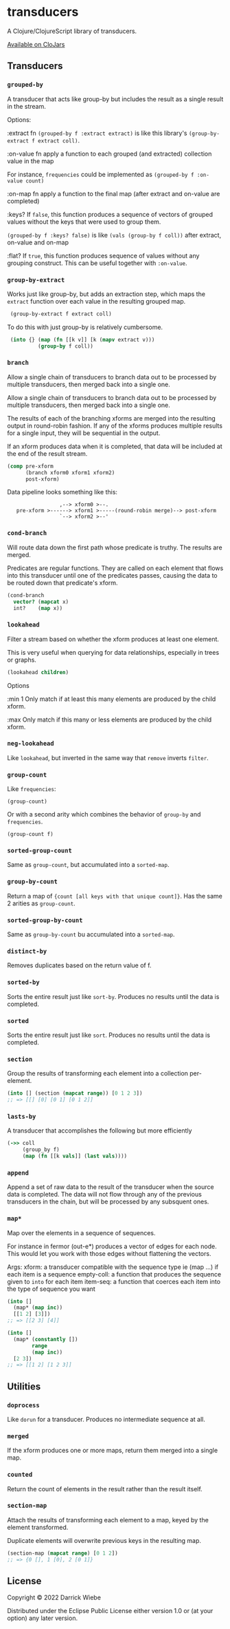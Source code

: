 # transducers

A Clojure/ClojureScript library of transducers.

[Available on CloJars](https://clojars.org/com.xnlogic/transducers)

## Transducers

### `grouped-by`

A transducer that acts like group-by but includes the result as a single result in the stream.

Options:

:extract fn
  `(grouped-by f :extract extract)` is like this library's `(group-by-extract f extract coll)`.

:on-value fn
  apply a function to each grouped (and extracted) collection value in the map

  For instance, `frequencies` could be implemented as `(grouped-by f :on-value count)`

:on-map fn
  apply a function to the final map (after extract and on-value are completed)

:keys? 
  If `false`, this function produces a sequence of vectors of grouped values without the keys that were used to group them.

  `(grouped-by f :keys? false)` is like `(vals (group-by f coll))` after extract, on-value and on-map

:flat?
  If `true`, this function produces sequence of values without any grouping construct. This can be useful together with `:on-value`.

### `group-by-extract`

Works just like group-by, but adds an extraction step, which maps the `extract`
function over each value in the resulting grouped map.

```clojure
 (group-by-extract f extract coll)
```

To do this with just group-by is relatively cumbersome.
```clojure
 (into {} (map (fn [[k v]] [k (mapv extract v)))
          (group-by f coll))
```
### `branch`

Allow a single chain of transducers to branch data out to be processed by
multiple transducers, then merged back into a single one.

Allow a single chain of transducers to branch data out to be processed by
multiple transducers, then merged back into a single one.

The results of each of the branching xforms are merged into the resulting output
in round-robin fashion. If any of the xforms produces multiple results for a
single input, they will be sequential in the output.

If an xform produces data when it is completed, that data will be included at
the end of the result stream.

```clojure
(comp pre-xform
      (branch xform0 xform1 xform2)
      post-xform)
```

Data pipeline looks something like this:
```
                 ,--> xform0 >--.
   pre-xform >------> xform1 >-----(round-robin merge)--> post-xform
                 `--> xform2 >--'
```


### `cond-branch`

Will route data down the first path whose predicate is truthy. The results are merged.

Predicates are regular functions. They are called on each element that flows into this
transducer until one of the predicates passes, causing the data to be routed down that
predicate's xform.

``` clojure
(cond-branch 
  vector? (mapcat x)
  int?    (map x))
```

### `lookahead`

Filter a stream based on whether the xform produces at least one element. 

This is very useful when querying for data relationships, especially in trees or graphs.

``` clojure
(lookahead children)
```

Options

:min 1
Only match if at least this many elements are produced by the child xform.

:max
Only match if this many or less elements are produced by the child xform.

### `neg-lookahead`

Like `lookahead`, but inverted in the same way that `remove` inverts `filter`.

### `group-count` 

Like `frequencies`:

`(group-count)`

Or with a second arity which combines the behavior of `group-by` and `frequencies`.

`(group-count f)`

### `sorted-group-count`

Same as `group-count`, but accumulated into a `sorted-map`.

### `group-by-count`

Return a map of `{count [all keys with that unique count]}`. Has the same 2 arities as `group-count`.

### `sorted-group-by-count`

Same as `group-by-count` bu accumulated into a `sorted-map`.

### `distinct-by`

Removes duplicates based on the return value of f.

### `sorted-by`

Sorts the entire result just like `sort-by`. Produces no results until the data is completed.

### `sorted`

Sorts the entire result just like `sort`. Produces no results until the data is completed.

### `section`

Group the results of transforming each element into a collection per-element.

``` clojure
(into [] (section (mapcat range)) [0 1 2 3])
;; => [[] [0] [0 1] [0 1 2]]
```

### `lasts-by`

A transducer that accomplishes the following but more efficiently

```clojure
(->> coll
     (group_by f)
     (map (fn [[k vals]] (last vals))))
```

### `append`

Append a set of raw data to the result of the transducer when the source data is completed. The data will not flow through any of the previous
transducers in the chain, but will be processed by any subsquent ones.

### `map*`

Map over the elements in a sequence of sequences.

For instance in fermor (out-e*) produces a vector of edges for each node. This
would let you work with those edges without flattening the vectors.

Args:
  xform: a transducer compatible with the sequence type ie (map ...) if each item is a sequence
  empty-coll: a function that produces the sequence given to `into` for each item
  item-seq: a function that coerces each item into the type of sequence you want
  
``` clojure
(into [] 
  (map* (map inc))
  [[1 2] [3]]) 
;; => [[2 3] [4]]

(into [] 
  (map* (constantly [])
        range 
        (map inc))
  [2 3])
;; => [[1 2] [1 2 3]]
```

## Utilities

### `doprocess`

Like `dorun` for a transducer. Produces no intermediate sequence at all.

### `merged`

If the xform produces one or more maps, return them merged into a single map.

### `counted`

Return the count of elements in the result rather than the result itself.

### `section-map`

Attach the results of transforming each element to a map, keyed by the element transformed.

Duplicate elements will overwrite previous keys in the resulting map.

``` clojure
(section-map (mapcat range) [0 1 2])
;; => {0 [], 1 [0], 2 [0 1]}
```

## License

Copyright © 2022 Darrick Wiebe

Distributed under the Eclipse Public License either version 1.0 or (at
your option) any later version.
